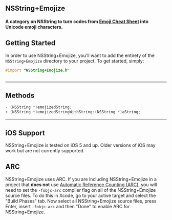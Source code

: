 ## NSString+Emojize
#### A category on NSString to turn codes from [Emoji Cheat Sheet](http://www.emoji-cheat-sheet.com/) into Unicode emoji characters.

## Getting Started

In order to use NSString+Emojize, you'll want to add the entirety of the `NSString+Emojize` directory to your project. To get started, simply:

```objective-c
#import "NSString+Emojize.h"
```

```objective-c

```

---

## Methods
```objective-c
- (NSString *)emojizedString;
+ (NSString *)emojizedStringWithString:(NSString *)aString;
```

---

## iOS Support
NSString+Emojize is tested on iOS 5 and up. Older versions of iOS may work but are not currently supported.

## ARC
NSString+Emojize uses ARC. If you are including NSString+Emojize in a project that **does not** use [Automatic Reference Counting (ARC)](http://developer.apple.com/library/ios/#releasenotes/ObjectiveC/RN-TransitioningToARC/Introduction/Introduction.html), you will need to set the `-fobjc-arc` compiler flag on all of the NSString+Emojize source files. To do this in Xcode, go to your active target and select the "Build Phases" tab. Now select all NSString+Emojize source files, press Enter, insert `-fobjc-arc` and then "Done" to enable ARC for NSString+Emojize.
